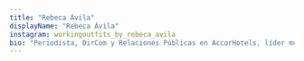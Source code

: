```yaml
---
title: "Rebeca Ávila"
displayName: "Rebeca Ávila"
instagram: workingoutfits_by_rebeca_avila
bio: "Periodista, DirCom y Relaciones Públicas en AccorHotels, líder mundial en viajes y estilo de vida. Creadora de Working Outfits.com, un site que ofrece consejos de estilismo, belleza, construcción de la imagen, protocolo, comunicación en público e imagen digital."
---
```



